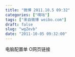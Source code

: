 ```yaml
---
title: "微博 2011.10.5 09:32"
categories: ["嘀咕"]
tags: ["来自微博 weibo.com"]
draft: false
slug: "wgZevb"
date: "2011-10-05 09:32:00"
---
```


<p>电脑配置单 O网页链接 ​​​​</p>
